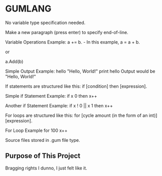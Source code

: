 # GUMLANG

No variable type specification needed.

Make a new paragraph (press enter) to specify end-of-line.

Variable Operations Example:
a += b. - In this example, a = a + b.

or

a.Add(b)

Simple Output Example:
hello "Hello, World!"
print hello		Output would be "Hello, World!"

If statements are structured like this: if [condition] then [expression].

Simple if Statement Example:
if x 0 then x++

Another if Statement Example:
if x ! 0 || x 1 then x++

For loops are structured like this: for [cycle amount (in the form of 
an int)] [expression].

For Loop Example
for 100 x++

Source files stored in .gum file type.

## Purpose of This Project
Bragging rights
I dunno, I just felt like it.

